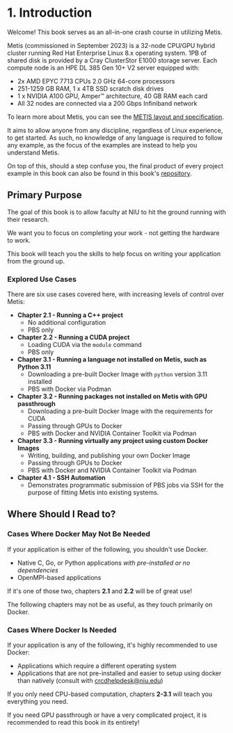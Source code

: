 # 1. Introduction
Welcome! This book serves as an all-in-one crash course in utilizing Metis.

Metis (commissioned in September 2023) is a 32-node CPU/GPU hybrid cluster running Red Hat Enterprise Linux 8.x operating system. 1PB of shared disk is provided by a Cray ClusterStor E1000 storage server. Each compute node is an HPE DL 385 Gen 10+ V2 server equipped with:
* 2x AMD EPYC 7713 CPUs 2.0 GHz 64-core processors
* 251-1259 GB RAM, 1 x 4TB SSD scratch disk drives
* 1 x NVIDIA A100 GPU, Amper™ architecture, 40 GB RAM each card
* All 32 nodes are connected via a 200 Gbps Infiniband network

To learn more about Metis, you can see the [METIS layout and specification](https://crcd.niu.edu/crcd/images/metislayoutandspecification.pdf).

It aims to allow anyone from any discipline, regardless of Linux experience, to get started. As such, no knowledge of any language is required to follow any example, as the focus of the examples are instead to help you understand Metis.

On top of this, should a step confuse you, the final product of every project example in this book can also be found in this book's [repository](https://github.com/hiibolt/niu-metis-documentation/tree/main/projects).

## Primary Purpose
The goal of this book is to allow faculty at NIU to hit the ground running with their research. 

We want you to focus on completing your work - not getting the hardware to work.

This book will teach you the skills to help focus on writing your application from the ground up.

### Explored Use Cases
There are six use cases covered here, with increasing levels of control over Metis:
* **Chapter 2.1 - Running a C++ project**
    - No additional configuration
    - PBS only
* **Chapter 2.2 - Running a CUDA project**
    - Loading CUDA via the `module` command
    - PBS only
* **Chapter 3.1 - Running a language not installed on Metis, such as Python 3.11**
    - Downloading a pre-built Docker Image with `python` version 3.11 installed
    - PBS with Docker via Podman
* **Chapter 3.2 - Running packages not installed on Metis with GPU passthrough**
    - Downloading a pre-built Docker Image with the requirements for CUDA
    - Passing through GPUs to Docker
    - PBS with Docker and NVIDIA Container Toolkit via Podman
* **Chapter 3.3 - Running virtually any project using custom Docker Images**
    - Writing, building, and publishing your own Docker Image
    - Passing through GPUs to Docker
    - PBS with Docker and NVIDIA Container Toolkit via Podman
* **Chapter 4.1 - SSH Automation**
    - Demonstrates programmatic submission of PBS jobs via SSH for the purpose of fitting Metis into existing systems.

## Where Should I Read to?
### Cases Where Docker May Not Be Needed
If your application is either of the following, you shouldn't use Docker.
- Native C, Go, or Python applications *with pre-installed or no dependencies*
- OpenMPI-based applications

If it's one of those two, chapters **2.1** and **2.2** will be of great use!

The following chapters may not be as useful, as they touch primarily on Docker.
### Cases Where Docker Is Needed
If your application is any of the following, it's highly recommended to use Docker: 
- Applications which require a different operating system
- Applications that are not pre-installed and easier to setup using docker than natively (consult with [crcdhelpdesk@niu.edu](mailto:crcdhelpdesk@niu.edu))

If you only need CPU-based computation, chapters **2-3.1** will teach you everything you need.

If you need GPU passthrough or have a very complicated project, it is recommended to read this book in its entirety!